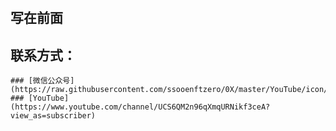 #
## 写在前面
## 联系方式：
	### [微信公众号](https://raw.githubusercontent.com/ssooenftzero/0X/master/YouTube/icon/%E5%BE%AE%E4%BF%A1%E5%85%AC%E4%BC%97%E5%8F%B7.JPG)
	### [YouTube](https://www.youtube.com/channel/UCS6QM2n96qXmqURNikf3ceA?view_as=subscriber)
##
#
